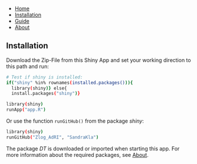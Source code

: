 * [Home](./index.md)
* [Installation](./install.md)
* [Guide](./guide.md)
* [About](./about.md)

## Installation 

Download the Zip-File from this Shiny App and set your working direction to this path and run:

```bash
# Test if shiny is installed:
if("shiny" %in% rownames(installed.packages())){
  library(shiny)} else{
  install.packages("shiny")}
```

```bash
library(shiny)
runApp("app.R")
```
Or use the function ```runGitHub()``` from the package *shiny*:

```bash
library(shiny)
runGitHub("Zlog_AdRI", "SandraKla")
```

The package *DT* is downloaded or imported when starting this app. For more information about the required packages, see [About](./about.md).